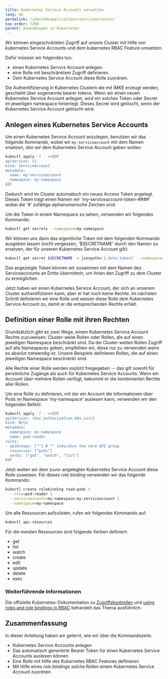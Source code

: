 ```yaml
---
title: Kubernetes Service Accounts verwalten
lang: de
permalink: /imke/k8sapplications/serviceaccounts/
nav_order: 7200
parent: Anwendungen in Kubernetes
---
```


Wir können eingeschränkten Zugriff auf unsere Cluster mit Hilfe von kubernetes
Service Accounts und dem kubernetes RBAC Feature umsetzen.

Dafür müssen wir folgendes tun:

- einen Kubernetes Service Account anlegen.
- eine Rolle mit beschränktem Zugriff definieren.
- Dem Kubernetes Service Account diese Rolle zuordnen.

Die Authentifizierung in Kubernetes Clustern die mit iMKE erzeugt werden,
geschieht über sogenannte bearer tokens. Wenn wir einen neuen Kubernetes
Service Account anlegen, wird ein solches Token oder Secret im jeweiligen
namespace hinterlegt. Dieses Secret wird gelöscht, wenn der Kubernetes
Service Account gelöscht wird.

## Anlegen eines Kubernetes Service Accounts

Um einen Kubernetes Service Account anzulegen, benutzen wir das folgende
Kommando, wobei wir `my-serviceaccount` mit dem Namen ersetzen, den wir dem
Kubernetes Service Account geben wollen:

```bash
kubectl apply -f - <<EOF
apiVersion: v1
kind: ServiceAccount
metadata:
  name: my-serviceaccount
  namespace: my-namespace
EOF
```

Dadurch wird im Cluster automatisch ein neues Access Token angelegt. Dieses
Token trägt einen Namen wir 'my-serviceaccount-token-####' wobei die '#'
zufällige alphanumerische Zeichen sind.

Um die Token in einem Namespace zu sehen, verwenden wir folgendes Kommando:

```bash
kubectl get secrets --namespace=my-namespace
```

Wir können uns dann das eigentliche Token mit dem folgenden Kommando ausgeben
lassen (nicht vergessen, '$SECRETNAME' durch den Namen zu ersetzen, der für
unseren Kubernetes Service Account gilt):

```bash
kubectl get secret $SECRETNAME -o jsonpath='{.data.token}' --namespace=my-namespace
```

Das angezeigte Token können wir zusammen mit dem Namen des Serviceaccounts an
Dritte übermitteln, um ihnen den Zugriff zu dem Cluster zu ermöglichen.

Jetzt haben wir einen Kubernetes Service Account, der sich an unserem Cluster
authentifizieren kann, aber er hat noch keine Rechte. Im nächsten Schritt
definieren wir eine Rolle und weisen diese Rolle dem Kubernetes Service
Account zu, damit er die entsprechenden Rechte erhält.

## Definition einer Rolle mit ihren Rechten

Grundsätzlich gibt es zwei Wege, einem Kubernetes Service Account Rechte zuzuweisen:
Cluster-weite Rollen oder Rollen, die auf einen jeweiligen Namespace beschränkt sind.
Da die Cluster-weiten Rollen Zugriff auf alle Namespaces geben, empfehlen wir, diese
nur zu verwenden wenn es absolut notwendig ist. Unsere Beispiele definieren Rollen,
die auf einen jeweiligen Namespace beschränkt sind.

Alle Rechte einer Rolle werden explizit freigegeben -- das gilt sowohl für persönliche
Zugänge als auch für Kubernetes Service Accounts. Wenn ein Account über mehrere Rollen
verfügt, bekommt er die kombinierten Rechte aller Rollen.

Um eine Rolle zu definieren, mit der ein Account die Informationen über Pods im
Namespace 'my-namespace' auslesen kann, verwenden wir den folgenden Befehl:

```bash
kubectl apply -f - <<EOF
apiVersion: rbac.authorization.k8s.io/v1
kind: Role
metadata:
  namespace: my-namespace
  name: pod-reader
rules:
- apiGroups: [""] # "" indicates the core API group
  resources: ["pods"]
  verbs: ["get", "watch", "list"]
EOF
```

Jetzt wollen wir dem zuvor angelegten Kubernetes Service Account diese Rolle
zuweisen. Für dieses _role binding_ verwenden wir das folgende Kommando:

```bash
kubectl create rolebinding read-pods \
  --role=pod-reader \
  --serviceaccount=my-namespace:my-serviceaccount \
  --namespace=my-namespace
```

Um alle Ressourcen aufzulisten, rufen wir folgendes Kommando auf:

```bash
kubectl api-resources
```

Für die meisten Ressourcen sind folgende Verben definiert:

- get
- list
- watch
- create
- edit
- update
- delete
- exec

### Weiterführende Informationen

Die offizielle Kubernetes-Dokumentation zu [Zugriffskontrollen](https://kubernetes.io/docs/reference/access-authn-authz/controlling-access/) und [using roles and role bindings in RBAC](https://kubernetes.io/docs/reference/access-authn-authz/rbac/)
behandelt das Thema ausführlich.

## Zusammenfassung

In dieser Anleitung haben wir gelernt, wie wir über die Kommandozeile:

- Kubernetes Service Accounts anlegen
- Das automatisch generierte Bearer Token für einen Kubernetes Service Accounts auslesen können
- Eine Rolle mit Hilfe des Kubernetes RBAC Features definieren
- Mit Hilfe eines _role bindings_ solche Rollen einem Kubernetes Service Account zuordnen
